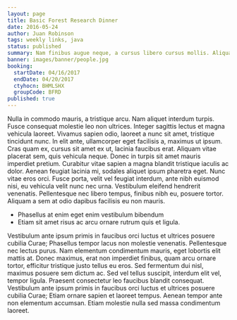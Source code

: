 ```yaml
---
layout: page
title: Basic Forest Research Dinner
date: 2016-05-24
author: Juan Robinson
tags: weekly links, java
status: published
summary: Nam finibus augue neque, a cursus libero cursus mollis. Aliquam.
banner: images/banner/people.jpg
booking:
  startDate: 04/16/2017
  endDate: 04/20/2017
  ctyhocn: BHMLSHX
  groupCode: BFRD
published: true
---
```

Nulla in commodo mauris, a tristique arcu. Nam aliquet interdum turpis. Fusce consequat molestie leo non ultrices. Integer sagittis lectus et magna vehicula laoreet. Vivamus sapien odio, laoreet a nunc sit amet, tristique tincidunt nunc. In elit ante, ullamcorper eget facilisis a, maximus ut ipsum. Cras quam ex, cursus sit amet ex ut, lacinia faucibus erat. Aliquam vitae placerat sem, quis vehicula neque. Donec in turpis sit amet mauris imperdiet pretium. Curabitur vitae sapien a magna blandit tristique iaculis ac dolor. Aenean feugiat lacinia mi, sodales aliquet ipsum pharetra eget. Nunc vitae eros orci. Fusce porta, velit vel feugiat interdum, ante nibh euismod nisi, eu vehicula velit nunc nec urna. Vestibulum eleifend hendrerit venenatis. Pellentesque nec libero tempus, finibus nibh eu, posuere tortor. Aliquam a sem at odio dapibus facilisis eu non mauris.

* Phasellus at enim eget enim vestibulum bibendum
* Etiam sit amet risus ac arcu ornare rutrum quis et ligula.

Vestibulum ante ipsum primis in faucibus orci luctus et ultrices posuere cubilia Curae; Phasellus tempor lacus non molestie venenatis. Pellentesque nec lectus purus. Nam elementum condimentum mauris, eget lobortis elit mattis at. Donec maximus, erat non imperdiet finibus, quam arcu ornare tortor, efficitur tristique justo tellus eu eros. Sed fermentum dui nisl, maximus posuere sem dictum ac. Sed vel tellus suscipit, interdum elit vel, tempor ligula. Praesent consectetur leo faucibus blandit consequat. Vestibulum ante ipsum primis in faucibus orci luctus et ultrices posuere cubilia Curae; Etiam ornare sapien et laoreet tempus. Aenean tempor ante non elementum accumsan. Etiam molestie nulla sed massa condimentum laoreet.
